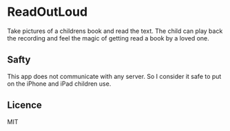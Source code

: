 # ReadOutLoud

Take pictures of a childrens book and read the text.
The child can play back the recording and feel the magic of getting read a book by a loved one.

## Safty

This app does not communicate with any server.
So I consider it safe to put on the iPhone and iPad children use.

## Licence

MIT
